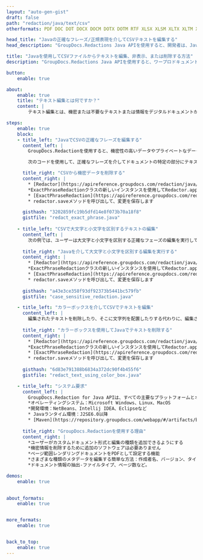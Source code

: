 ```yaml
---
layout: "auto-gen-gist"
draft: false
path: "redaction/java/text/csv"
otherformats: PDF DOC DOT DOCX DOCM DOTX DOTM RTF XLSX XLSM XLTX XLTM XLS XLT PPT PPTX  PPS POT PPSX PPTM PPSM POTM 

head_title: "Javaの正確なフレーズ/正規表現を介してCSVテキストを編集する"
head_description: "GroupDocs.Redactions Java APIを使用すると、開発者は、Javaでの正確なフレーズまたは正規表現を介してPDF DOC DOCX RTF XLSX CSVPPTPPTXおよび画像からテキストを編集できます。"

title: "Javaを使用してCSVファイルからテキストを編集、非表示、または削除する方法"
description: "GroupDocs.Redactions Java APIを使用すると、ワープロドキュメント、ワークシート、プレゼンテーション、PDF、画像から機密テキストを編集、非表示、または削除できます。"

button:
    enable: true

about:
    enable: true
    title: "テキスト編集とは何ですか？"
    content: |
        テキスト編集とは、機密または不要なテキストまたは情報をデジタルドキュメントから削除し、それを含むドキュメントまたは段落の残りの部分をそのまま残すプロセスです。 Redactionは、機密情報を非表示にするか完全に削除することにより、ユーザーと組織が機密情報を保護するのに役立ちます。 GroupDocs.Redactionを使用するJavaAPIユーザーは、ワードプロセッシングドキュメント、ワークシート、プレゼンテーション、PDF、およびラスターイメージファイルから機密テキストを編集、非表示、または削除できるようになりました。 APIは、ドキュメント内の個人情報を編集するためのさまざまなオプションとメソッドを提供します。完全一致または正規表現を使用した検索と編集、テキスト（免税コード）またはグラフィック（色付きの長方形）の編集などをサポートします。それでは、APIをダウンロードしてドキュメントの編集プロセスを自動化し、その基本機能と高度な機能を試してみませんか。 

steps:
    enable: true
    block:
    - title_left: "JavaでCSVの正確なフレーズを編集する"
      content_left: |
        GroupDocs.Redactionを使用すると、機密性の高いデータやプライベートなデータをドキュメントから簡単に編集できます。最も一般的な編集のケースは、ドキュメントからテキストを削除することです。 

        次のコードを使用して、正確なフレーズを介してドキュメントの特定の部分にテキストの編集を適用できます。これにより、ユーザーは個人の正確なフレーズ「MichalClark」を個人（または任意の免税コード）に置き換えることができます。

      title_right: "CSVから機密データを削除する"
      content_right: |
        * [Redactor](https://apireference.groupdocs.com/redaction/java/com.groupdocs.redaction/Redactor)クラスのインスタンスを作成し、CSVファイルをアップロードします
        *ExactPhraseRedactionクラスの新しいインスタンスを使用してRedactor.applyメソッドを呼び出します
        * [ExactPhraseRedaction](https://apireference.groupdocs.com/redaction/java/com.groupdocs.redaction.redactions/ExactPhraseRedaction)のオブジェクトを使用してredactor.saveメソッドを呼び出します
        * redactor.saveメソッドを呼び出して、変更を保存します 

      gisthash: "3202859fc19b5dfd14e8f073b70a18f8"
      gistfile: "redact_exact_phrase.java"
      
    - title_left: "CSVで大文字と小文字を区別するテキストの編集"
      content_left: |
        次の例では、ユーザーは大文字と小文字を区別する正確なフェーズの編集を実行して、ドキュメント内の特定のテキストのチャックを削除または非表示にすることができます。デフォルトでは、正確なフェーズの検索では大文字と小文字は区別されません。 
        
      title_right: "Javaを介して大文字と小文字を区別する編集を実行する"
      content_right: |
        * [Redactor](https://apireference.groupdocs.com/redaction/java/com.groupdocs.redaction/Redactor)クラスのインスタンスを作成し、CSVファイルをアップロードします
        *ExactPhraseRedactionクラスの新しいインスタンスを使用してRedactor.applyメソッドを呼び出します
        * [ExactPhraseRedaction](https://apireference.groupdocs.com/redaction/java/com.groupdocs.redaction.redactions/ExactPhraseRedaction)のオブジェクトを使用してredactor.saveメソッドを呼び出します
        * redactor.saveメソッドを呼び出して、変更を保存します 
        
      gisthash: "a43e3ce358f93df92373b5441bc579fb"
      gistfile: "case_sensitive_redaction.java"

    - title_left: "カラーボックスを介してCSVでテキストを編集"
      content_left: |
        編集されたテキストを削除したり、そこに文字列を配置したりする代わりに、編集されたテキストの上にカラーボックスを配置することもできます。この場合、一致したテキストは削除され、色付きの長方形が編集されたテキストの上に配置されます。
        
      title_right: "カラーボックスを使用してJavaでテキストを削除する"
      content_right: |
        * [Redactor](https://apireference.groupdocs.com/redaction/java/com.groupdocs.redaction/Redactor)クラスのインスタンスを作成し、CSVファイルをアップロードします
        *ExactPhraseRedactionクラスの新しいインスタンスを使用してRedactor.applyメソッドを呼び出します
        * [ExactPhraseRedaction](https://apireference.groupdocs.com/redaction/java/com.groupdocs.redaction.redactions/ExactPhraseRedaction)のオブジェクトを使用してredactor.saveメソッドを呼び出します
        * redactor.saveメソッドを呼び出して、変更を保存します 
        
      gisthash: "6d83e791388b6834a372dc90f4b455f6"
      gistfile: "redact_text_using_color_box.java"

    - title_left: "システム要求"
      content_left: |
        GroupDocs.Redaction for Java APIは、すべての主要なプラットフォームとオペレーティングシステムでサポートされています。完全なシステム要件ガイドについては、[システム要件](https://docs.groupdocs.com/redaction/java/system-requirements)にアクセスしてください。以下のコードを実行する前に、システムに次の前提条件がインストールされていることを確認してください。 ：
        *オペレーティングシステム：Microsoft Windows、Linux、MacOS
        *開発環境：NetBeans、Intellij IDEA、Eclipseなど
        * Javaランタイム環境：J2SE6.0以降
        * [Maven](https://repository.groupdocs.com/webapp/#/artifacts/browse/tree/General/repo/com/groupdocs/groupdocs-redaction)から最新バージョンのGroupDocs.RedactionforJavaを入手してください。
        
      title_right: "GroupDocs.Redactionを使用する理由"
      content_right: |
        *ユーザーがカスタムドキュメント形式と編集の種類を追加できるようにする
        *機密情報を削除するために追加のソフトウェアは必要ありません
        *ページ範囲レンダリングドキュメントをPDFとして設定する機能
        *さまざまな種類のメタデータを編集する簡単な方法：作成者名、バージョン、タイトル、件名、説明など
        *ドキュメント情報の抽出-ファイルタイプ、ページ数など。

demos:
    enable: true
        

about_formats:
    enable: true


more_formats:
    enable: true


back_to_top:
    enable: true
---
```

